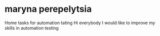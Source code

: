 # maryna perepelytsia
Home tasks for automation tating
Hi everybody
I would like to improve my skills in automation testing
